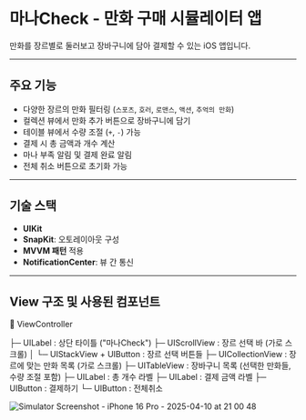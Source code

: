 # 마나Check - 만화 구매 시뮬레이터 앱

만화를 장르별로 둘러보고 장바구니에 담아 결제할 수 있는 iOS 앱입니다.  

---

## 주요 기능

- 다양한 장르의 만화 필터링 (`스포츠`, `호러`, `로맨스`, `액션`, `추억의 만화`)
- 컬렉션 뷰에서 만화 추가 버튼으로 장바구니에 담기
- 테이블 뷰에서 수량 조절 (`+`, `-`) 가능
- 결제 시 총 금액과 개수 계산
- 마나 부족 알림 및 결제 완료 알림
- 전체 취소 버튼으로 초기화 가능

---

## 기술 스택

- **UIKit**
- **SnapKit**: 오토레이아웃 구성
- **MVVM 패턴** 적용
- **NotificationCenter**: 뷰 간 통신

---
## View 구조 및 사용된 컴포넌트

📱 ViewController

├─ UILabel        : 상단 타이틀 ("마나Check")
├─ UIScrollView   : 장르 선택 바 (가로 스크롤)
│   └─ UIStackView + UIButton : 장르 선택 버튼들
├─ UICollectionView : 장르에 맞는 만화 목록 (가로 스크롤)
├─ UITableView     : 장바구니 목록 (선택한 만화들, 수량 조절 포함)
├─ UILabel        : 총 개수 라벨
├─ UILabel        : 결제 금액 라벨
├─ UIButton        : 결제하기
└─ UIButton        : 전체취소


![Simulator Screenshot - iPhone 16 Pro - 2025-04-10 at 21 00 48](https://github.com/user-attachments/assets/03562bf1-8e5c-4363-aa33-2785140aca5b)

